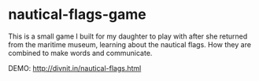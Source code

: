 # nautical-flags-game

This is a small game I built for my daughter to play with after she returned from the maritime museum, learning about the nautical flags. How they are combined to make words and communicate.

DEMO: http://divnit.in/nautical-flags.html
